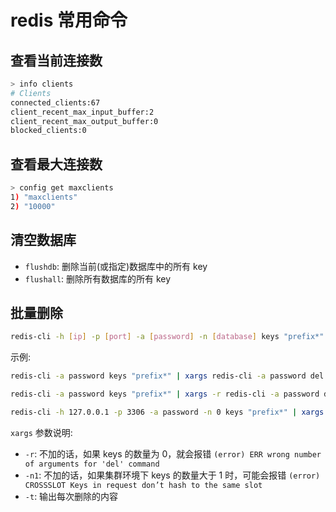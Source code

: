 # redis 常用命令

## 查看当前连接数

```bash
> info clients
# Clients
connected_clients:67
client_recent_max_input_buffer:2
client_recent_max_output_buffer:0
blocked_clients:0
```

## 查看最大连接数

```bash
> config get maxclients
1) "maxclients"
2) "10000"
```

## 清空数据库

- ```flushdb```: 删除当前(或指定)数据库中的所有 key
- ```flushall```: 删除所有数据库的所有 key

## 批量删除

```bash
redis-cli -h [ip] -p [port] -a [password] -n [database] keys "prefix*" | xargs -r -n1 -t redis-cli -h [ip] -p [port] -a [password] -n [database] del
```

示例:

```bash
redis-cli -a password keys "prefix*" | xargs redis-cli -a password del

redis-cli -a password keys "prefix*" | xargs -r redis-cli -a password del

redis-cli -h 127.0.0.1 -p 3306 -a password -n 0 keys "prefix*" | xargs redis-cli -h 127.0.0.1 -p 3306 -a password -n 0 del
```

```xargs``` 参数说明:

- ```-r```: 不加的话，如果 keys 的数量为 0，就会报错 ```(error) ERR wrong number of arguments for 'del' command```
- ```-n1```: 不加的话，如果集群环境下 keys 的数量大于 1 时，可能会报错 ```(error) CROSSSLOT Keys in request don’t hash to the same slot```
- ```-t```: 输出每次删除的内容
